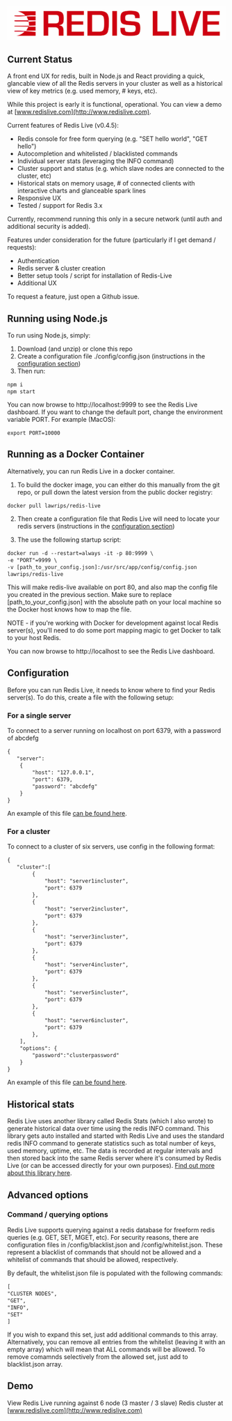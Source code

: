 ![Redis Live](./lib/public/img/logo.png)

## Current Status
A front end UX for redis, built in Node.js and React providing a quick, glancable view of all the Redis servers in your cluster as well as a historical view of key metrics (e.g. used memory, # keys, etc). 

While this project is early it is functional, operational. You can view a demo at [www.redislive.com](http://www.redislive.com).

Current features of Redis Live (v0.4.5):

* Redis console for free form querying (e.g. "SET hello world", "GET hello")
* Autocompletion and whitelisted / blacklisted commands
* Individual server stats (leveraging the INFO command)  
* Cluster support and status (e.g. which slave nodes are connected to the cluster, etc)
* Historical stats on memory usage, # of connected clients with interactive charts and glanceable spark lines 
* Responsive UX
* Tested / support for Redis 3.x

Currently, recommend running this only in a secure network (until auth and additional security is added).

Features under consideration for the future (particularly if I get demand / requests):

* Authentication 
* Redis server & cluster creation
* Better setup tools / script for installation of Redis-Live
* Additional UX

To request a feature, just open a Github issue.



## Running using Node.js
To run using Node.js, simply:

1. Download (and unzip) or clone this repo
2. Create a configuration file ./config/config.json (instructions in the [configuration section](#configuration))
3. Then run:

```
npm i
npm start
```

You can now browse to http://localhost:9999 to see the Redis Live dashboard. If you want to change the default port, change the environment variable PORT. For example (MacOS):

```
export PORT=10000
```

## Running as a Docker Container
Alternatively, you can run Redis Live in a docker container.

1. To build the docker image, you can either do this manually from the git repo, or pull down the latest version from the public docker registry:

```
docker pull lawrips/redis-live
```

2. Then create a configuration file that Redis Live will need to locate your redis servers (instructions in the [configuration section](#configuration))
 

3. The use the following startup script: 

```
docker run -d --restart=always -it -p 80:9999 \
-e "PORT"=9999 \
-v [path_to_your_config.json]:/usr/src/app/config/config.json lawrips/redis-live
```

This will make redis-live available on port 80, and also map the config file you created in the previous section. Make sure to replace [path_to_your_config.json] with the absolute path on your local machine so the Docker host knows how to map the file. 

NOTE - if you're working with Docker for development against local Redis server(s), you'll need to do some port mapping magic to get Docker to talk to your host Redis. 

You can now browse to http://localhost to see the Redis Live dashboard. 


## Configuration 

Before you can run Redis Live, it needs to know where to find your Redis server(s). To do this, create a file with the following setup:

### For a single server
To connect to a server running on localhost on port 6379, with a password of abcdefg

```
{
   "server":
    {
        "host": "127.0.0.1",
        "port": 6379,
        "password": "abcdefg"
    }
}
```

An example of this file [can be found here](./config/config_server_sample.json).

### For a cluster
To connect to a cluster of six servers, use config in the following format:
```
{
   "cluster":[
        {
            "host": "server1incluster",
            "port": 6379
        },
        {
            "host": "server2incluster",
            "port": 6379
        },
        {
            "host": "server3incluster",
            "port": 6379
        },
        {
            "host": "server4incluster",
            "port": 6379
        },
        {
            "host": "server5incluster",
            "port": 6379
        },
        {
            "host": "server6incluster",
            "port": 6379
        },
    ],
    "options": {
        "password":"clusterpassword"
    }
}
```

An example of this file [can be found here](./config/config_cluster_sample.json).

## Historical stats
Redis Live uses another library called Redis Stats (which I also wrote) to generate historical data over time using the redis INFO command. This library gets auto installed and started with Redis Live and uses the standard redis INFO command to generate statistics such as total number of keys, used memory, uptime, etc. The data is recorded at regular intervals and then stored back into the same Redis server where it's consumed by Redis Live (or can be accessed directly for your own purposes). [Find out more about this library here](https://www.npmjs.com/package/redis-stats).  

## Advanced options

### Command / querying options
Redis Live supports querying against a redis database for freeform redis queries (e.g. GET, SET, MGET, etc). For security reasons, there are configuration files in /config/blacklist.json and /config/whitelist.json. These represent a blacklist of commands that should not be allowed and a whitelist of commands that should be allowed, respectively. 

By default, the whitelist.json file is populated with the following commands:

```
[
"CLUSTER NODES",
"GET",
"INFO",
"SET"
]
```

If you wish to expand this set, just add additional commands to this array. Alternatively, you can remove all entries from the whitelist (leaving it with an empty array) which will mean that ALL commands will be allowed. To remove comamnds selectively from the allowed set, just add to blacklist.json array. 

## Demo
View Redis Live running against 6 node (3 master / 3 slave) Redis cluster at [www.redislive.com](http://www.redislive.com)